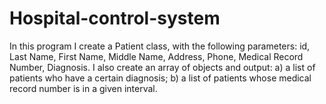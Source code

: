 # Hospital-control-system
In this program I create a Patient class, with the following parameters: id, Last Name, First Name, Middle Name, Address, Phone, Medical Record Number, Diagnosis. 
I also create an array of objects and output: 
a) a list of patients who have a certain diagnosis; 
b) a list of patients whose medical record number is in a given interval. 
